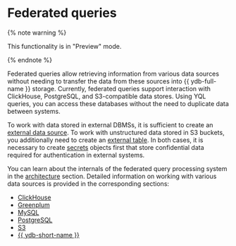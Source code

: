 # Federated queries

{% note warning %}

This functionality is in "Preview" mode.

{% endnote %}

Federated queries allow retrieving information from various data sources without needing to transfer the data from these sources into {{ ydb-full-name }} storage. Currently, federated queries support interaction with ClickHouse, PostgreSQL, and S3-compatible data stores. Using YQL queries, you can access these databases without the need to duplicate data between systems.

To work with data stored in external DBMSs, it is sufficient to create an [external data source](../datamodel/external_data_source.md). To work with unstructured data stored in S3 buckets, you additionally need to create an [external table](../datamodel/external_table.md). In both cases, it is necessary to  create [secrets](../datamodel/secrets.md) objects first that store confidential data required for authentication in external systems.

You can learn about the internals of the federated query processing system in the [architecture](./architecture.md) section. Detailed information on working with various data sources is provided in the corresponding sections:

- [ClickHouse](clickhouse.md)
- [Greenplum](greenplum.md)
- [MySQL](mysql.md)
- [PostgreSQL](postgresql.md)
- [S3](s3/external_table.md)
- [{{ ydb-short-name }}](ydb.md)
